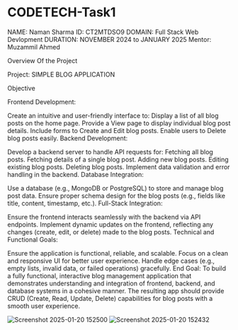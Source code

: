 # CODETECH-Task1
NAME: Naman Sharma
ID: CT2MTDSO9
DOMAIN: Full Stack Web Devlopment
DURATION: NOVEMBER 2024 to JANUARY 2025
Mentor: Muzammil Ahmed

Overview Of the Project

Project: SIMPLE BLOG APPLICATION

Objective

Frontend Development:

Create an intuitive and user-friendly interface to:
Display a list of all blog posts on the home page.
Provide a View page to display individual blog post details.
Include forms to Create and Edit blog posts.
Enable users to Delete blog posts easily.
Backend Development:

Develop a backend server to handle API requests for:
Fetching all blog posts.
Fetching details of a single blog post.
Adding new blog posts.
Editing existing blog posts.
Deleting blog posts.
Implement data validation and error handling in the backend.
Database Integration:

Use a database (e.g., MongoDB or PostgreSQL) to store and manage blog post data.
Ensure proper schema design for the blog posts (e.g., fields like title, content, timestamp, etc.).
Full-Stack Integration:

Ensure the frontend interacts seamlessly with the backend via API endpoints.
Implement dynamic updates on the frontend, reflecting any changes (create, edit, or delete) made to the blog posts.
Technical and Functional Goals:

Ensure the application is functional, reliable, and scalable.
Focus on a clean and responsive UI for better user experience.
Handle edge cases (e.g., empty lists, invalid data, or failed operations) gracefully.
End Goal:
To build a fully functional, interactive blog management application that demonstrates understanding and integration of frontend, backend, and database systems in a cohesive manner. The resulting app should provide CRUD (Create, Read, Update, Delete) capabilities for blog posts with a smooth user experience.


![Screenshot 2025-01-20 152500](https://github.com/user-attachments/assets/a78ce57f-dadf-405a-b5cb-0af966c3d090)
![Screenshot 2025-01-20 152432](https://github.com/user-attachments/assets/22f08105-f380-4459-82f7-ba85b34b9bd3)


